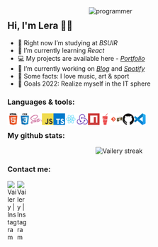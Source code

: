 <img align="right" alt="programmer" width="320px" src="https://user-images.githubusercontent.com/81311019/154288751-b8216403-2018-4f83-8fb4-6aa8fb98f1e6.gif" />

## Hi, I'm Lera 👋🏻

- 📖 Right now I’m studying at *BSUIR*
- 🌱 I’m currently learning *React*
- 💻 My projects are available here - *[Portfolio](https://vailery-portfolio.netlify.app/)*
- 🔭 I’m currently working on *[Blog](https://vailery-blog.netlify.app/)* and *[Spotify](https://vailery-spotify.netlify.app/)* 
- 🧭 Some facts: I love music, art & sport
- 📌 Goals 2022: Realize myself in the IT sphere

### Languages & tools:

<img align="left" alt="HTML5" width="26px" src="https://raw.githubusercontent.com/github/explore/80688e429a7d4ef2fca1e82350fe8e3517d3494d/topics/html/html.png" />
<img align="left" alt="CSS3" width="26px" src="https://raw.githubusercontent.com/github/explore/80688e429a7d4ef2fca1e82350fe8e3517d3494d/topics/css/css.png" />
<img align="left" alt="Sass" width="26px" src="https://raw.githubusercontent.com/github/explore/80688e429a7d4ef2fca1e82350fe8e3517d3494d/topics/sass/sass.png" />
<img align="left" alt="JavaScript" width="26px" src="https://raw.githubusercontent.com/github/explore/80688e429a7d4ef2fca1e82350fe8e3517d3494d/topics/javascript/javascript.png" />
<img align="left" alt="TypeScript" width="26px" src="https://raw.githubusercontent.com/github/explore/80688e429a7d4ef2fca1e82350fe8e3517d3494d/topics/typescript/typescript.png" />
<img align="left" alt="React" width="26px" src="https://raw.githubusercontent.com/github/explore/80688e429a7d4ef2fca1e82350fe8e3517d3494d/topics/react/react.png" />
<img align="left" alt="React" width="26px" src="https://raw.githubusercontent.com/github/explore/80688e429a7d4ef2fca1e82350fe8e3517d3494d/topics/redux/redux.png" />
<img align="left" alt="npm" width="26px" src="https://raw.githubusercontent.com/github/explore/80688e429a7d4ef2fca1e82350fe8e3517d3494d/topics/npm/npm.png" />
<img align="left" alt="Gulp" width="26px" src="https://raw.githubusercontent.com/github/explore/80688e429a7d4ef2fca1e82350fe8e3517d3494d/topics/gulp/gulp.png" />
<img align="left" alt="Git" width="26px" src="https://raw.githubusercontent.com/github/explore/80688e429a7d4ef2fca1e82350fe8e3517d3494d/topics/git/git.png" />
<img align="left" alt="GitHub" width="26px" src="https://raw.githubusercontent.com/github/explore/78df643247d429f6cc873026c0622819ad797942/topics/github/github.png" />
<img align="left" alt="Visual Studio Code" width="26px" src="https://raw.githubusercontent.com/github/explore/80688e429a7d4ef2fca1e82350fe8e3517d3494d/topics/visual-studio-code/visual-studio-code.png" />
<br />

### My github stats:

<p align="center">
  <img title="git.io/streak-stats" alt="Vailery streak" src="http://github-readme-streak-stats.herokuapp.com?user=Vailery&theme=react&date_format=M%20j%5B%2C%20Y%5D&background=DD000000&dates=00070772"/>
  
<!--   <img alt="Vailery Github Stats" src="https://github-readme-stats.vercel.app/api?username=Vailery&show_icons=true&count_private=true&theme=prussian&bg_color=FFFFFF" />
 
  <img alt="Vailery Top Languages" src="https://github-readme-stats.vercel.app/api/top-langs/?username=Vailery&langs_count=8&count_private=true&layout=compact&theme=prussian&bg_color=FFFFFF" />
  
  <img alt="Vailery Activity Graph" src="https://activity-graph.herokuapp.com/graph?username=Vailery&bg_color=FFFFFF&color=5BCDEC&line=5BCDEC&point=00070772&area=true" /> -->
</p>

### Contact me:

[<img align="left" alt="Vailery | Instagram" width="22px" src="https://cdn.jsdelivr.net/npm/simple-icons@v3/icons/instagram.svg" />][instagram]
[<img align="left" alt="Vailery | Instagram" width="22px" src="https://cdn.jsdelivr.net/npm/simple-icons@v3/icons/linkedin.svg" />][linkedin]

[instagram]: https://instagram.com/lily_lery
[linkedin]: https://www.linkedin.com/in/vailery
